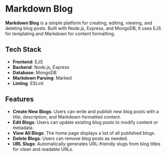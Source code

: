 # Markdown Blog

**Markdown Blog** is a simple platform for creating, editing, viewing, and deleting blog posts. Built with Node.js, Express, and MongoDB, it uses EJS for templating and Markdown for content formatting.

## Tech Stack

- **Frontend**: EJS
- **Backend**: Node.js, Express
- **Database**: MongoDB
- **Markdown Parsing**: Marked
- **Linting**: ESLint

## Features

- **Create New Blogs**: Users can write and publish new blog posts with a title, description, and Markdown-formatted content.
- **Edit Blogs**: Users can update existing blog posts to modify content or metadata.
- **View All Blogs**: The home page displays a list of all published blogs.
- **Delete Blogs**: Users can remove blog posts as needed.
- **URL Slugs**: Automatically generates URL-friendly slugs from blog titles for clean and readable URLs.
